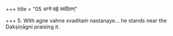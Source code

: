 +++
title = "05 अग्ने वह्ने स्वदितन्"

+++
5. With agne vahne svaditaṁ nastanaye... he stands near the Dakṣiṇāgni praising it.
